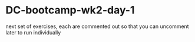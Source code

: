 # DC-bootcamp-wk2-day-1
next set of exercises, each are commented out so that you can uncomment later to run individually 
